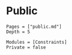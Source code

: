 # Public

```@contents
Pages = ["public.md"]
Depth = 5
```

```@autodocs
Modules = [Constraints]
Private = false
```
